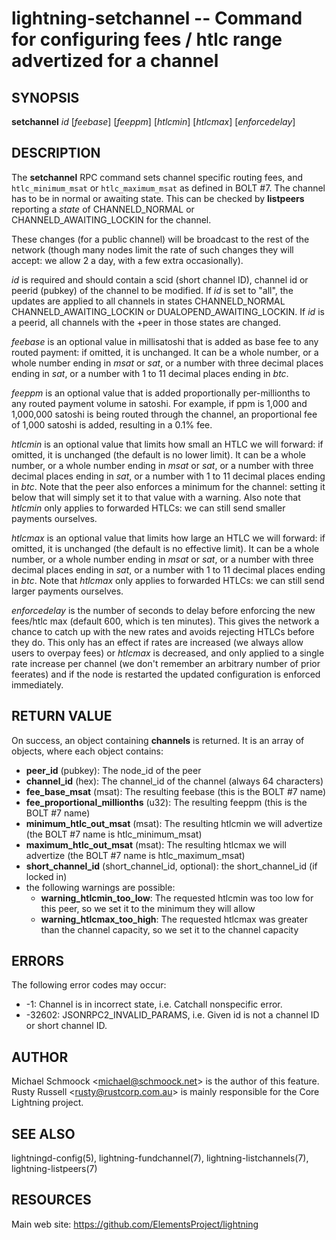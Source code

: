 lightning-setchannel -- Command for configuring fees / htlc range advertized for a channel
===========================================================================================

SYNOPSIS
--------

**setchannel** *id* [*feebase*] [*feeppm*] [*htlcmin*] [*htlcmax*] [*enforcedelay*]

DESCRIPTION
-----------

The **setchannel** RPC command sets channel specific routing fees, and
`htlc_minimum_msat` or `htlc_maximum_msat` as defined in BOLT \#7. The channel has to be in
normal or awaiting state.  This can be checked by **listpeers**
reporting a *state* of CHANNELD\_NORMAL or CHANNELD\_AWAITING\_LOCKIN
for the channel.

These changes (for a public channel) will be broadcast to the rest of
the network (though many nodes limit the rate of such changes they
will accept: we allow 2 a day, with a few extra occasionally).

*id* is required and should contain a scid (short channel ID), channel
id or peerid (pubkey) of the channel to be modified. If *id* is set to
"all", the updates are applied to all channels in states
CHANNELD\_NORMAL CHANNELD\_AWAITING\_LOCKIN or DUALOPEND_AWAITING_LOCKIN.
If *id* is a peerid, all channels with the +peer in those states are
changed.

*feebase* is an optional value in millisatoshi that is added as base fee to
any routed payment: if omitted, it is unchanged.  It can be a whole number, or a whole
number ending in *msat* or *sat*, or a number with three decimal places
ending in *sat*, or a number with 1 to 11 decimal places ending in
*btc*.

*feeppm* is an optional value that is added proportionally per-millionths
to any routed payment volume in satoshi. For example, if ppm is 1,000
and 1,000,000 satoshi is being routed through the channel, an
proportional fee of 1,000 satoshi is added, resulting in a 0.1% fee.

*htlcmin* is an optional value that limits how small an HTLC we will
forward: if omitted, it is unchanged (the default is no lower limit). It
can be a whole number, or a whole number ending in *msat* or *sat*, or
a number with three decimal places ending in *sat*, or a number with 1
to 11 decimal places ending in *btc*.  Note that the peer also enforces a
minimum for the channel: setting it below that will simply set it to
that value with a warning.  Also note that *htlcmin* only applies to forwarded
HTLCs: we can still send smaller payments ourselves.

*htlcmax* is an optional value that limits how large an HTLC we will
forward: if omitted, it is unchanged (the default is no effective
limit). It can be a whole number, or a whole number ending in *msat*
or *sat*, or a number with three decimal places ending in *sat*, or a
number with 1 to 11 decimal places ending in *btc*.  Note that *htlcmax*
only applies to forwarded HTLCs: we can still send larger payments ourselves.

*enforcedelay* is the number of seconds to delay before enforcing the
new fees/htlc max (default 600, which is ten minutes).  This gives the
network a chance to catch up with the new rates and avoids rejecting
HTLCs before they do.  This only has an effect if rates are increased
(we always allow users to overpay fees) or *htlcmax* is decreased, and
only applied to a single rate increase per channel (we don't remember
an arbitrary number of prior feerates) and if the node is restarted
the updated configuration is enforced immediately.

RETURN VALUE
------------

[comment]: # (GENERATE-FROM-SCHEMA-START)
On success, an object containing **channels** is returned.  It is an array of objects, where each object contains:
- **peer_id** (pubkey): The node_id of the peer
- **channel_id** (hex): The channel_id of the channel (always 64 characters)
- **fee_base_msat** (msat): The resulting feebase (this is the BOLT #7 name)
- **fee_proportional_millionths** (u32): The resulting feeppm (this is the BOLT #7 name)
- **minimum_htlc_out_msat** (msat): The resulting htlcmin we will advertize (the BOLT #7 name is htlc_minimum_msat)
- **maximum_htlc_out_msat** (msat): The resulting htlcmax we will advertize (the BOLT #7 name is htlc_maximum_msat)
- **short_channel_id** (short_channel_id, optional): the short_channel_id (if locked in)
- the following warnings are possible:
  - **warning_htlcmin_too_low**: The requested htlcmin was too low for this peer, so we set it to the minimum they will allow
  - **warning_htlcmax_too_high**: The requested htlcmax was greater than the channel capacity, so we set it to the channel capacity

[comment]: # (GENERATE-FROM-SCHEMA-END)

ERRORS
------

The following error codes may occur:
- -1: Channel is in incorrect state, i.e. Catchall nonspecific error.
- -32602: JSONRPC2\_INVALID\_PARAMS, i.e. Given id is not a channel ID
or short channel ID.

AUTHOR
------

Michael Schmoock <<michael@schmoock.net>> is the author of this
feature. Rusty Russell <<rusty@rustcorp.com.au>> is mainly
responsible for the Core Lightning project.

SEE ALSO
--------

lightningd-config(5), lightning-fundchannel(7),
lightning-listchannels(7), lightning-listpeers(7)

RESOURCES
---------

Main web site: <https://github.com/ElementsProject/lightning>

[comment]: # ( SHA256STAMP:53cf2c58a961078e501b6034e3eed1c5c2d70ed02fc5b167b26ff43c2e2d196f)
